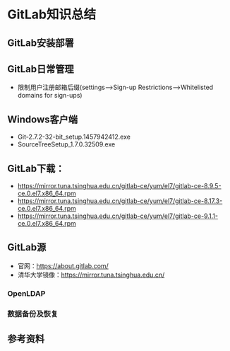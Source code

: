 # GitLab知识总结
## GitLab安装部署
## GitLab日常管理
- 限制用户注册邮箱后缀(settings-->Sign-up Restrictions-->Whitelisted domains for sign-ups)

## Windows客户端
  - Git-2.7.2-32-bit_setup.1457942412.exe
  - SourceTreeSetup_1.7.0.32509.exe
## GitLab下载：
  - https://mirror.tuna.tsinghua.edu.cn/gitlab-ce/yum/el7/gitlab-ce-8.9.5-ce.0.el7.x86_64.rpm
  - https://mirror.tuna.tsinghua.edu.cn/gitlab-ce/yum/el7/gitlab-ce-8.17.3-ce.0.el7.x86_64.rpm
  - https://mirror.tuna.tsinghua.edu.cn/gitlab-ce/yum/el7/gitlab-ce-9.1.1-ce.0.el7.x86_64.rpm
	
## GitLab源
  - 官网：https://about.gitlab.com/
  - 清华大学镜像：https://mirror.tuna.tsinghua.edu.cn/
  
### OpenLDAP
### 数据备份及恢复
## 参考资料

